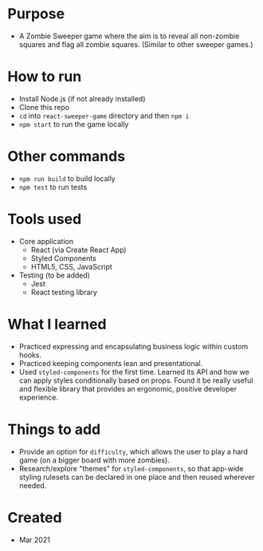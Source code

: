 # Purpose
- A Zombie Sweeper game where the aim is to reveal all non-zombie squares and flag all zombie squares. (Similar to other sweeper games.)

# How to run
- Install Node.js (if not already installed)
- Clone this repo
- `cd` into `react-sweeper-game` directory and then `npm i`
- `npm start` to run the game locally

# Other commands
- `npm run build` to build locally
- `npm test` to run tests

# Tools used
- Core application
  - React (via Create React App)
  - Styled Components
  - HTML5, CSS, JavaScript
- Testing (to be added)
  - Jest
  - React testing library

# What I learned
- Practiced expressing and encapsulating business logic within custom hooks.
- Practiced keeping components lean and presentational.
- Used `styled-components` for the first time. Learned its API and how we can apply styles conditionally based on props. Found it be really useful and flexible library that provides an ergonomic, positive developer experience.

# Things to add
- Provide an option for `difficulty`, which allows the user to play a hard game (on a bigger board with more zombies).
- Research/explore "themes" for `styled-components`, so that app-wide styling rulesets can be declared in one place and then reused wherever needed.

# Created
- Mar 2021